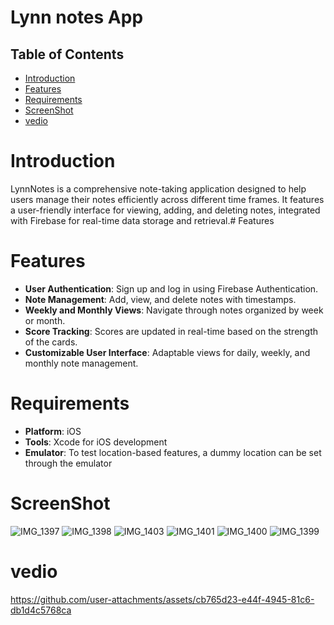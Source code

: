 # Lynn notes App

## Table of Contents

- [Introduction](#Introduction)
- [Features](#Features)
- [Requirements](#Requirements)
- [ScreenShot](#ScreenShot)
- [vedio](#vedio)

# Introduction

LynnNotes is a comprehensive note-taking application designed to help users manage their notes efficiently across different time frames. It features a user-friendly interface for viewing, adding, and deleting notes, integrated with Firebase for real-time data storage and retrieval.# Features

# Features
- **User Authentication**: Sign up and log in using Firebase Authentication.
- **Note Management**: Add, view, and delete notes with timestamps.
- **Weekly and Monthly Views**: Navigate through notes organized by week or month.
- **Score Tracking**: Scores are updated in real-time based on the strength of the cards.
- **Customizable User Interface**: Adaptable views for daily, weekly, and monthly note management.
# Requirements

- **Platform**: iOS 
- **Tools**: Xcode for iOS development
- **Emulator**: To test location-based features, a dummy location can be set through the emulator


# ScreenShot

![IMG_1397](https://github.com/user-attachments/assets/fce7b66e-2871-41ac-b8f3-d5dd8d36f187)
![IMG_1398](https://github.com/user-attachments/assets/13a592fd-6dfa-46ac-8169-195a2a8c2abc)
![IMG_1403](https://github.com/user-attachments/assets/6904d776-fd40-46c1-be89-ff9d8cd182ad)
![IMG_1401](https://github.com/user-attachments/assets/a7aa54dd-a2e2-4ad3-9beb-30a086cbe2d0)
![IMG_1400](https://github.com/user-attachments/assets/72a8cc24-8690-4f6b-b092-2481d6ae4560)
![IMG_1399](https://github.com/user-attachments/assets/00949e6d-9028-4676-a377-4e18cc87755a)


# vedio

https://github.com/user-attachments/assets/cb765d23-e44f-4945-81c6-db1d4c5768ca


